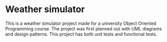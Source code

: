 # Weather simulator

This is a weather simulator project made for a university Object Oriented Programming course.
The project was first planned out with UML diagrams and design patterns.
This project has both unit tests and functional tests.
